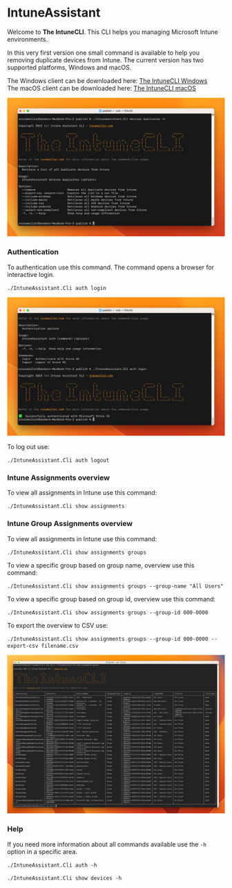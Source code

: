 # IntuneAssistant

Welcome to **The IntuneCLI**. This CLI helps you managing Microsoft Intune environments. 

In this very first version one small command is available to help you removing duplicate devices from Intune.
The current version has two supported platforms, Windows and macOS.  

The Windows client can be downloaded here: [The IntuneCLI Windows](https://github.com/srozemuller/IntuneAssistant/blob/main/ClientDownloads/Windows/intunecli-win-x64-v1.1.exe)  
The macOS client can be downloaded here: [The IntuneCLI macOS](https://github.com/srozemuller/IntuneAssistant/blob/main/ClientDownloads/macOS/intunecli-osx-arm64-v1.1)


![theintuneCLI.png](Documentation%2Fimages%2FtheintuneCLI.png)

### Authentication
To authentication use this command. The command opens a browser for interactive login.

```shell
./IntuneAssistant.Cli auth login
```

![cliLogin.jpeg](Documentation%2Fimages%2FcliLogin.jpeg)

To log out use:
```shell
./IntuneAssistant.Cli auth logout
```

### Intune Assignments overview
To view all assignments in Intune use this command:
```shell
./IntuneAssistant.Cli show assignments
```

### Intune Group Assignments overview
To view all assignments in Intune use this command:
```shell
./IntuneAssistant.Cli show assignments groups
```

To view a specific group based on group name, overview use this command:
```shell
./IntuneAssistant.Cli show assignments groups --group-name "All Users"
```
To view a specific group based on group id, overview use this command:
```shell
./IntuneAssistant.Cli show assignments groups --group-id 000-0000
```

To export the overview to CSV use:
```shell
./IntuneAssistant.Cli show assignments groups --group-id 000-0000 --export-csv filename.csv
```

![intune-groupoverview](Documentation/images/intune-groupoverview.jpeg)

### Help
If you need more information about all commands available use the `-h` option in a specific area.

```shell
./IntuneAssistant.Cli auth -h
```

```shell
./IntuneAssistant.Cli show devices -h
```

